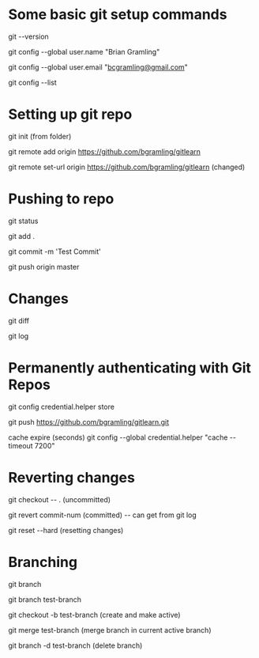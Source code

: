 # Some basic git setup commands

git --version

git config --global user.name "Brian Gramling"

git config --global user.email "bcgramling@gmail.com"

git config --list

# Setting up git repo

git init (from folder)

git remote add origin https://github.com/bgramling/gitlearn

git remote set-url origin https://github.com/bgramling/gitlearn (changed)

# Pushing to repo

git status

git add .

git commit -m 'Test Commit'

git push origin master

# Changes

git diff

git log

# Permanently authenticating with Git Repos

git config credential.helper store

git push https://github.com/bgramling/gitlearn.git

cache expire (seconds)
git config --global credential.helper "cache --timeout 7200"

# Reverting changes

git checkout -- .  (uncommitted)

git revert commit-num (committed)
-- can get from git log

git reset --hard (resetting changes)


# Branching

git branch

git branch test-branch

git checkout -b test-branch (create and make active)

git merge test-branch (merge branch in current active branch)

git branch -d test-branch (delete branch)



